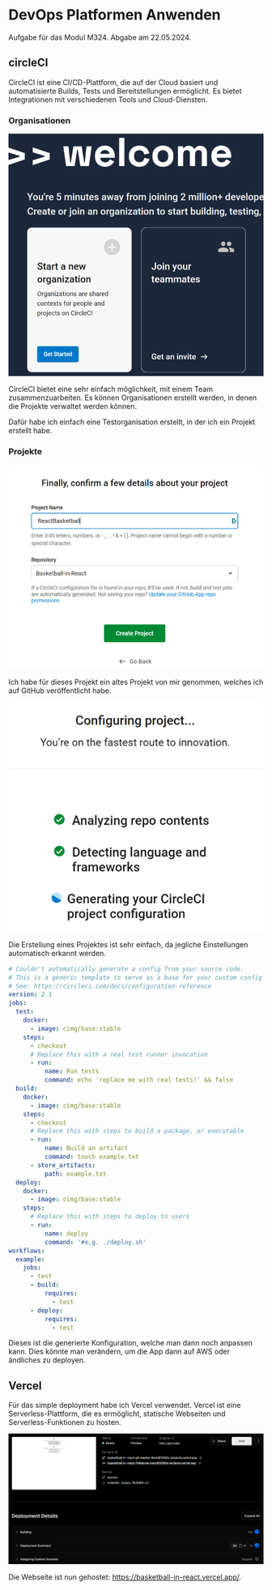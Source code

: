 # DevOps Platformen Anwenden

Aufgabe für das Modul M324. Abgabe am 22.05.2024.


## circleCI 

CircleCI ist eine CI/CD-Plattform, die auf der Cloud basiert und automatisierte Builds, Tests und Bereitstellungen ermöglicht. Es bietet Integrationen mit verschiedenen Tools und Cloud-Diensten.

### Organisationen

![organisation](./assets/organisation.png)

CircleCI bietet eine sehr einfach möglichkeit, mit einem Team zusammenzuarbeiten. Es können Organisationen erstellt werden, in denen die Projekte verwaltet werden können. 

Dafür habe ich einfach eine Testorganisation erstellt, in der ich ein Projekt erstellt habe.

### Projekte

![Project](./assets/project.png)

Ich habe für dieses Projekt ein altes Projekt von mir genommen, welches ich auf GitHub veröffentlicht habe.

![erstellung](./assets/creation.png)

Die Erstellung eines Projektes ist sehr einfach, da jegliche Einstellungen automatisch erkannt werden. 

```yaml
# Couldn't automatically generate a config from your source code.
# This is a generic template to serve as a base for your custom config
# See: https://circleci.com/docs/configuration-reference
version: 2.1
jobs:
  test:
    docker:
      - image: cimg/base:stable
    steps:
      - checkout
      # Replace this with a real test runner invocation
      - run:
          name: Run tests
          command: echo 'replace me with real tests!' && false
  build:
    docker:
      - image: cimg/base:stable
    steps:
      - checkout
      # Replace this with steps to build a package, or executable
      - run:
          name: Build an artifact
          command: touch example.txt
      - store_artifacts:
          path: example.txt
  deploy:
    docker:
      - image: cimg/base:stable
    steps:
      # Replace this with steps to deploy to users
      - run:
          name: deploy
          command: '#e.g. ./deploy.sh'
workflows:
  example:
    jobs:
      - test
      - build:
          requires:
            - test
      - deploy:
          requires:
            - test
```

Dieses ist die generierte Konfiguration, welche man dann noch anpassen kann. Dies könnte man verändern, um die App dann auf AWS oder ändliches zu deployen. 

## Vercel

Für das simple deployment habe ich Vercel verwendet. Vercel ist eine Serverless-Plattform, die es ermöglicht, statische Webseiten und Serverless-Funktionen zu hosten.

![vercel](./assets/vercel.png)

Die Webseite ist nun gehostet: https://basketball-in-react.vercel.app/. 